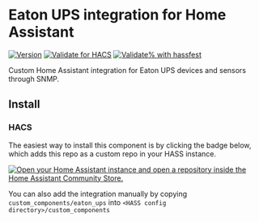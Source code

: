 # Eaton UPS integration for Home Assistant

[![Version](https://img.shields.io/github/v/release/jaroschek/home-assistant-eaton-ups?label=version)](https://github.com/jaroschek/home-assistant-eaton-ups/releases/latest)
[![Validate for HACS](https://github.com/jaroschek/home-assistant-eaton-ups/workflows/Validate%20for%20HACS/badge.svg)](https://github.com/jaroschek/home-assistant-eaton-ups/actions/workflows/hacs.yaml)
[![Validate% with hassfest](https://github.com/jaroschek/home-assistant-eaton-ups/workflows/Validate%20with%20hassfest/badge.svg)](https://github.com/jaroschek/home-assistant-eaton-ups/actions/workflows/hassfest.yaml)

Custom Home Assistant integration for Eaton UPS devices and sensors through SNMP.

## Install
### HACS
The easiest way to install this component is by clicking the badge below, which adds this repo as a custom repo in your HASS instance.

[![Open your Home Assistant instance and open a repository inside the Home Assistant Community Store.](https://my.home-assistant.io/badges/hacs_repository.svg)](https://my.home-assistant.io/redirect/hacs_repository/?category=Integration&owner=jaroschek&repository=home-assistant-eaton-ups)

You can also add the integration manually by copying `custom_components/eaton_ups` into `<HASS config directory>/custom_components`
